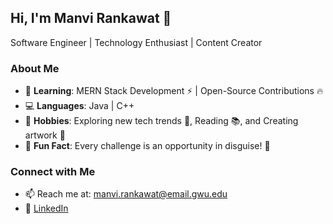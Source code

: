 ## Hi, I'm Manvi Rankawat 👋
Software Engineer | Technology Enthusiast | Content Creator 

### About Me
- 🌱 **Learning**: MERN Stack Development ⚡ | Open-Source Contributions 🔥
- 💻 **Languages**: Java | C++ 
- 🎨 **Hobbies**: Exploring new tech trends 📱, Reading 📚, and Creating artwork 💃
- 📝 **Fun Fact**: Every challenge is an opportunity in disguise! 🎯

### Connect with Me
- 📫 Reach me at: manvi.rankawat@email.gwu.edu
- 💼 [LinkedIn]([https://www.linkedin.com/in/your-linkedin-profile](https://www.linkedin.com/in/manvi-rankawat/))

<!--
**ManviRankawat/ManviRankawat** is a ✨ _special_ ✨ repository because its `README.md` (this file) appears on your GitHub profile.

Here are some ideas to get you started:

- 🔭 I’m currently working on ...
- 🌱 I’m currently learning ...
- 👯 I’m looking to collaborate on ...
- 🤔 I’m looking for help with ...
- 💬 Ask me about ...
- 📫 How to reach me: ...
- 😄 Pronouns: ...
- ⚡ Fun fact: ...
-->
